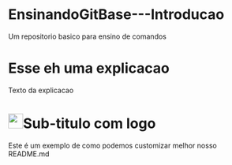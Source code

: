 # EnsinandoGitBase---Introducao
Um repositorio basico para ensino de comandos

# Esse eh uma explicacao

Texto da explicacao

# <img width="30" src="data/com.github.fabiocolacio.marker.svg"/>Sub-titulo com logo

Este é um exemplo de como podemos customizar melhor nosso README.md